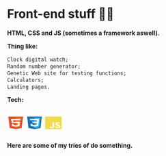 # Front-end stuff 🐱‍💻

**HTML, CSS and JS (sometimes a framework aswell).**

**Thing like:**
```
Clock digital watch;
Random number generator;
Genetic Web site for testing functions;
Calculators;
Landing pages.
```

**Tech:**
<div style="display: inline_block"><br>
  <img align="center" alt="Ishidaw-HTML" height="30" width="40" src="https://raw.githubusercontent.com/devicons/devicon/master/icons/html5/html5-original.svg">
  <img align="center" alt="Ishidaw-CSS" height="30" width="40" src="https://raw.githubusercontent.com/devicons/devicon/master/icons/css3/css3-original.svg">
  <img align="center" alt="Ishidaw-Js" height="30" width="40" src="https://raw.githubusercontent.com/devicons/devicon/master/icons/javascript/javascript-plain.svg">
</div>

##

**Here are some of my tries of do something.**
